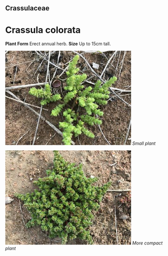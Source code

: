 ## Crassulaceae
# Crassula colorata

**Plant Form** Erect annual herb. **Size** Up to 15cm tall.


![Small plant](36035_IMG_6532.jpg)
   *Small plant* 

![More compact plant](36130_IMG_7850.jpg)
   *More compact plant* 

